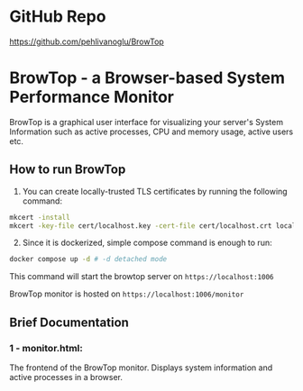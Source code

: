 # GitHub Repo
https://github.com/pehlivanoglu/BrowTop

# BrowTop - a Browser-based System Performance Monitor

BrowTop is a graphical user interface for visualizing your server's System Information such as active processes, CPU and memory usage, active users etc.

## How to run BrowTop
1. You can create locally-trusted TLS certificates by running the following command:
```bash
mkcert -install
mkcert -key-file cert/localhost.key -cert-file cert/localhost.crt localhost
```

2. Since it is dockerized, simple compose command is enough to run:
```bash
docker compose up -d # -d detached mode 
```

This command will start the browtop server on ```https://localhost:1006```

BrowTop monitor is hosted on ```https://localhost:1006/monitor```

## Brief Documentation
### 1 - monitor.html:
The frontend of the BrowTop monitor. Displays system information and active processes in a browser.

**Key Features:**

1.  **Dynamic Display:**
    -   Shows a table of active processes and system metrics like CPU, memory, and disk usage.
    -   Includes progress bars for visualizing CPU, memory, and disk utilization.
2.  **Interactive Elements:**
    -   Sortable columns for process data.
    -   A toggle button to switch between "Process List" and "System Logs."
3.  **Real-Time Updates:**
    -   Uses WebSocket communication to fetch system statistics and update the UI every second.
4.  **Authentication:**
    -   Prompts the user for a password for WebSocket authentication
5. **WebSocket Routes:**
	-   `/ws` for system statistics.
	-   `/monitor` serves the `monitor.html` file.
	-   `/hello` for a basic test response.


### 2 - server.py:
Backend WebSocket server to collect and send system information to the frontend.

**Key Features:**
1.  **System Data Collection:**
    -   Retrieves process details, system metrics (CPU, memory, disk), logged-in users, system uptime, and last system logs.
2.  **WebSocket Communication:**
    -   Handles real-time communication with the frontend (`monitor.html`).
    -   Authenticates the client using a password.
3.  **Utilities:**
    -   Defines helper functions for process information, system statistics, process summaries, and log retrieval.
4.  **Secure WebSocket Connection:**
    -   Uses TLS for encrypted communication.
5.  **Structure:**
    -   Defines asynchronous functions to collect data and handle WebSocket connections.
    -   Runs the server using `aiohttp`'s `web.Application`.

### 3 - docker-compose.yml
Defines the Docker service for BrowTop.

**Key Features:**

1.  **Service Configuration:**    
    -   Configures the `browtop-azra-ahmet` container.
2.  **Host Integration:**
    -   Mounts host files (`/var/run/utmp`, `/var/log/wtmp`, `/var/log/syslog`) for access to system logs and user information.
    -   Comment ```pid: host``` part in docker-compose.yml to just get docker container's process list.
3.  **Networking:**
    -   Maps port `1006` on the host to port `8765` in the container.
4.  **Environment Variables:**
    -   Passes SSL certificate paths and server password to the container.